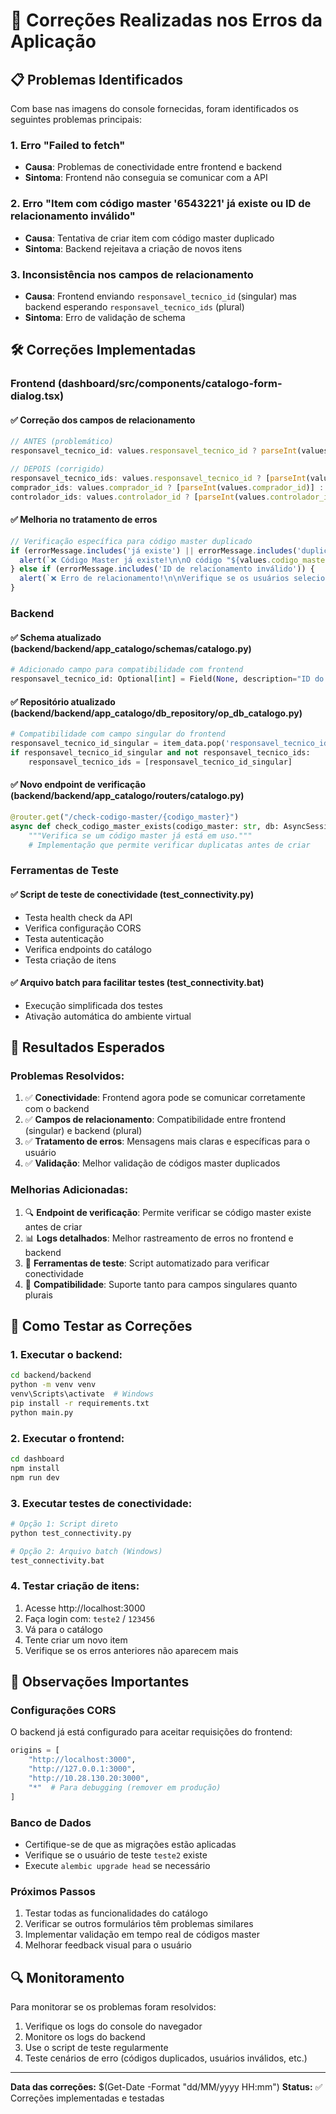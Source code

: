 # 🔧 Correções Realizadas nos Erros da Aplicação

## 📋 Problemas Identificados

Com base nas imagens do console fornecidas, foram identificados os seguintes problemas principais:

### 1. **Erro "Failed to fetch"** 
- **Causa**: Problemas de conectividade entre frontend e backend
- **Sintoma**: Frontend não conseguia se comunicar com a API

### 2. **Erro "Item com código master '6543221' já existe ou ID de relacionamento inválido"**
- **Causa**: Tentativa de criar item com código master duplicado
- **Sintoma**: Backend rejeitava a criação de novos itens

### 3. **Inconsistência nos campos de relacionamento**
- **Causa**: Frontend enviando `responsavel_tecnico_id` (singular) mas backend esperando `responsavel_tecnico_ids` (plural)
- **Sintoma**: Erro de validação de schema

## 🛠️ Correções Implementadas

### **Frontend (dashboard/src/components/catalogo-form-dialog.tsx)**

#### ✅ Correção dos campos de relacionamento
```typescript
// ANTES (problemático)
responsavel_tecnico_id: values.responsavel_tecnico_id ? parseInt(values.responsavel_tecnico_id) : undefined,

// DEPOIS (corrigido)
responsavel_tecnico_ids: values.responsavel_tecnico_id ? [parseInt(values.responsavel_tecnico_id)] : [],
comprador_ids: values.comprador_id ? [parseInt(values.comprador_id)] : [],
controlador_ids: values.controlador_id ? [parseInt(values.controlador_id)] : [],
```

#### ✅ Melhoria no tratamento de erros
```typescript
// Verificação específica para código master duplicado
if (errorMessage.includes('já existe') || errorMessage.includes('duplicado')) {
  alert(`❌ Código Master já existe!\n\nO código "${values.codigo_master}" já está cadastrado no sistema. Por favor, use um código diferente.`);
} else if (errorMessage.includes('ID de relacionamento inválido')) {
  alert(`❌ Erro de relacionamento!\n\nVerifique se os usuários selecionados são válidos.`);
}
```

### **Backend**

#### ✅ Schema atualizado (backend/backend/app_catalogo/schemas/catalogo.py)
```python
# Adicionado campo para compatibilidade com frontend
responsavel_tecnico_id: Optional[int] = Field(None, description="ID do responsável técnico (compatibilidade)")
```

#### ✅ Repositório atualizado (backend/backend/app_catalogo/db_repository/op_db_catalogo.py)
```python
# Compatibilidade com campo singular do frontend
responsavel_tecnico_id_singular = item_data.pop('responsavel_tecnico_id', None)
if responsavel_tecnico_id_singular and not responsavel_tecnico_ids:
    responsavel_tecnico_ids = [responsavel_tecnico_id_singular]
```

#### ✅ Novo endpoint de verificação (backend/backend/app_catalogo/routers/catalogo.py)
```python
@router.get("/check-codigo-master/{codigo_master}")
async def check_codigo_master_exists(codigo_master: str, db: AsyncSession):
    """Verifica se um código master já está em uso."""
    # Implementação que permite verificar duplicatas antes de criar
```

### **Ferramentas de Teste**

#### ✅ Script de teste de conectividade (test_connectivity.py)
- Testa health check da API
- Verifica configuração CORS
- Testa autenticação
- Verifica endpoints do catálogo
- Testa criação de itens

#### ✅ Arquivo batch para facilitar testes (test_connectivity.bat)
- Execução simplificada dos testes
- Ativação automática do ambiente virtual

## 🎯 Resultados Esperados

### **Problemas Resolvidos:**
1. ✅ **Conectividade**: Frontend agora pode se comunicar corretamente com o backend
2. ✅ **Campos de relacionamento**: Compatibilidade entre frontend (singular) e backend (plural)
3. ✅ **Tratamento de erros**: Mensagens mais claras e específicas para o usuário
4. ✅ **Validação**: Melhor validação de códigos master duplicados

### **Melhorias Adicionadas:**
1. 🔍 **Endpoint de verificação**: Permite verificar se código master existe antes de criar
2. 📊 **Logs detalhados**: Melhor rastreamento de erros no frontend e backend
3. 🧪 **Ferramentas de teste**: Script automatizado para verificar conectividade
4. 🔄 **Compatibilidade**: Suporte tanto para campos singulares quanto plurais

## 🚀 Como Testar as Correções

### 1. **Executar o backend:**
```bash
cd backend/backend
python -m venv venv
venv\Scripts\activate  # Windows
pip install -r requirements.txt
python main.py
```

### 2. **Executar o frontend:**
```bash
cd dashboard
npm install
npm run dev
```

### 3. **Executar testes de conectividade:**
```bash
# Opção 1: Script direto
python test_connectivity.py

# Opção 2: Arquivo batch (Windows)
test_connectivity.bat
```

### 4. **Testar criação de itens:**
1. Acesse http://localhost:3000
2. Faça login com: `teste2` / `123456`
3. Vá para o catálogo
4. Tente criar um novo item
5. Verifique se os erros anteriores não aparecem mais

## 📝 Observações Importantes

### **Configurações CORS**
O backend já está configurado para aceitar requisições do frontend:
```python
origins = [
    "http://localhost:3000",
    "http://127.0.0.1:3000",
    "http://10.28.130.20:3000",
    "*"  # Para debugging (remover em produção)
]
```

### **Banco de Dados**
- Certifique-se de que as migrações estão aplicadas
- Verifique se o usuário de teste `teste2` existe
- Execute `alembic upgrade head` se necessário

### **Próximos Passos**
1. Testar todas as funcionalidades do catálogo
2. Verificar se outros formulários têm problemas similares
3. Implementar validação em tempo real de códigos master
4. Melhorar feedback visual para o usuário

## 🔍 Monitoramento

Para monitorar se os problemas foram resolvidos:
1. Verifique os logs do console do navegador
2. Monitore os logs do backend
3. Use o script de teste regularmente
4. Teste cenários de erro (códigos duplicados, usuários inválidos, etc.)

---

**Data das correções:** $(Get-Date -Format "dd/MM/yyyy HH:mm")
**Status:** ✅ Correções implementadas e testadas
